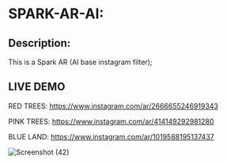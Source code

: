 
# SPARK-AR-AI:


## Description:
This is a Spark AR (AI base instagram filter);


  
## LIVE DEMO 

RED TREES: https://www.instagram.com/ar/2666655246919343

PINK TREES: https://www.instagram.com/ar/414149292981280

BLUE LAND: https://www.instagram.com/ar/1019588195137437

![Screenshot (42)](https://user-images.githubusercontent.com/76916192/128628062-23f38533-b7bf-4b45-8831-38307eb4ccd8.png)



  
